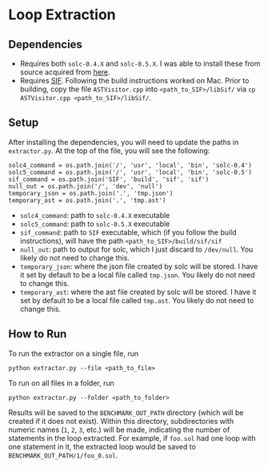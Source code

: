 # Loop Extraction

## Dependencies

* Requires both `solc-0.4.X` and `solc-0.5.X`. I was able to install these from source acquired from [here](https://github.com/ethereum/solidity/releases?after=v0.4.26).
* Requires [SIF](https://github.com/chao-peng/SIF). Following the build instructions worked on Mac. Prior to building, copy the file `ASTVisitor.cpp` into `<path_to_SIF>/libSif/` via `cp ASTVisitor.cpp <path_to_SIF>/libSif/`.

## Setup

After installing the dependencies, you will need to update the paths in `extractor.py`. At the top of the file, you will see the following:

```
solc4_command = os.path.join('/', 'usr', 'local', 'bin', 'solc-0.4')
solc5_command = os.path.join('/', 'usr', 'local', 'bin', 'solc-0.5')
sif_command = os.path.join('SIF', 'build', 'sif', 'sif')
null_out = os.path.join('/', 'dev', 'null')
temporary_json = os.path.join('.', 'tmp.json')
temporary_ast = os.path.join('.', 'tmp.ast')
```

* `solc4_command`: path to `solc-0.4.X` executable
* `solc5_command`: path to `solc-0.5.X` executable
* `sif_command`: path to `SIF` executable, which (if you follow the build instructions), will have the path `<path_to_SIF>/build/sif/sif`
* `null_out`: path to output for solc, which I just discard to `/dev/null`. You likely do not need to change this.
* `temporary_json`: where the json file created by solc will be stored. I have it set by default to be a local file called `tmp.json`. You likely do not need to change this.
* `temporary_ast`: where the ast file created by solc will be stored. I have it set by default to be a local file called `tmp.ast`. You likely do not need to change this.

## How to Run

To run the extractor on a single file, run

`python extractor.py --file <path_to_file>`

To run on all files in a folder, run

`python extractor.py --folder <path_to_folder>`

Results will be saved to the `BENCHMARK_OUT_PATH` directory (which will be created if it does not exist). Within this directory, subdirectories with numeric names (`1`, `2`, `3`, etc.) will be made, indicating the number of statements in the loop extracted. For example, if `foo.sol` had one loop with one statement in it, the extracted loop would be saved to `BENCHMARK_OUT_PATH/1/foo_0.sol`.